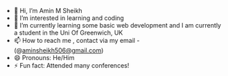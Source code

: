 - 👋 Hi, I’m Amin M Sheikh
- 👀 I’m interested in learning and coding
- 🌱 I’m currently learning some basic web development and I am currently a student in the Uni Of Greenwich, UK
- 📫 How to reach me , contact via my email -(@aminsheikh506@gmail.com)
- 😄 Pronouns: He/Him
- ⚡ Fun fact: Attended many conferences!

<!---
roofus506/roofus506 is a ✨ special ✨ repository because its `README.md` (this file) appears on your GitHub profile.
You can click the Preview link to take a look at your changes.
--->
